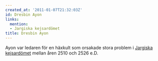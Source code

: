 ```yaml
---
created_at: '2011-01-07T21:32:03Z'
id: Dresbin Ayon
links:
  mention:
  - Jargiska kejsardömet
title: Dresbin Ayon
---
```


Ayon var ledaren för en häxkult som orsakade stora problem i [Jargiska kejsardömet] mellan åren 2510
och 2526 e.D.

  [Jargiska kejsardömet]: Jargiska_kejsardömet
